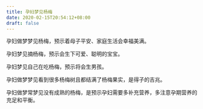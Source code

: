 ```yaml
---
title: 孕妇梦见杨梅
date: 2020-02-15T20:54:12+08:00
draft: false
---
```


孕妇做梦梦见杨梅，预示着母子平安、家庭生活会幸福美满。


孕妇梦见摘杨梅，预示会生下可爱、聪明的宝宝。


孕妇梦见自己在吃杨梅，预示将会生男孩。


孕妇做梦梦见看到很多杨梅树且都结满了杨梅果实，是得子的吉兆。


孕妇做梦常梦见没有成熟的杨梅，是预示孕妇需要多补充营养，多注意孕期营养的充足和平衡。

